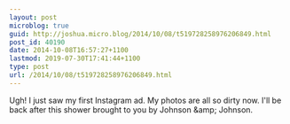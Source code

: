 ```yaml
---
layout: post
microblog: true
guid: http://joshua.micro.blog/2014/10/08/t519728258976206849.html
post_id: 40190
date: 2014-10-08T16:57:27+1100
lastmod: 2019-07-30T17:41:44+1100
type: post
url: /2014/10/08/t519728258976206849.html
---
```

Ugh! I just saw my first Instagram ad. My photos are all so dirty now. I'll be back after this shower brought to you by Johnson &amp;amp; Johnson.
